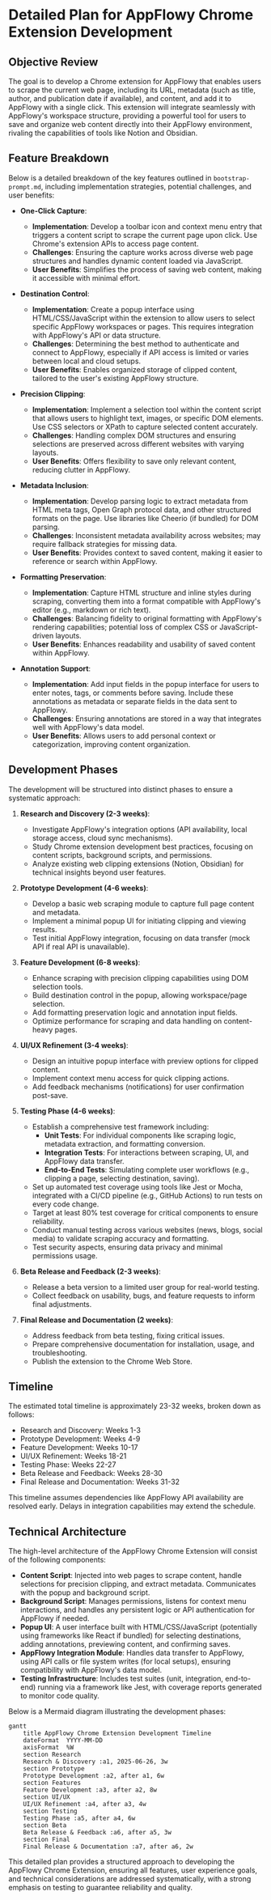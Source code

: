 # Detailed Plan for AppFlowy Chrome Extension Development

## Objective Review
The goal is to develop a Chrome extension for AppFlowy that enables users to scrape the current web page, including its URL, metadata (such as title, author, and publication date if available), and content, and add it to AppFlowy with a single click. This extension will integrate seamlessly with AppFlowy's workspace structure, providing a powerful tool for users to save and organize web content directly into their AppFlowy environment, rivaling the capabilities of tools like Notion and Obsidian.

## Feature Breakdown
Below is a detailed breakdown of the key features outlined in `bootstrap-prompt.md`, including implementation strategies, potential challenges, and user benefits:

- **One-Click Capture**:
  - **Implementation**: Develop a toolbar icon and context menu entry that triggers a content script to scrape the current page upon click. Use Chrome's extension APIs to access page content.
  - **Challenges**: Ensuring the capture works across diverse web page structures and handles dynamic content loaded via JavaScript.
  - **User Benefits**: Simplifies the process of saving web content, making it accessible with minimal effort.

- **Destination Control**:
  - **Implementation**: Create a popup interface using HTML/CSS/JavaScript within the extension to allow users to select specific AppFlowy workspaces or pages. This requires integration with AppFlowy's API or data structure.
  - **Challenges**: Determining the best method to authenticate and connect to AppFlowy, especially if API access is limited or varies between local and cloud setups.
  - **User Benefits**: Enables organized storage of clipped content, tailored to the user's existing AppFlowy structure.

- **Precision Clipping**:
  - **Implementation**: Implement a selection tool within the content script that allows users to highlight text, images, or specific DOM elements. Use CSS selectors or XPath to capture selected content accurately.
  - **Challenges**: Handling complex DOM structures and ensuring selections are preserved across different websites with varying layouts.
  - **User Benefits**: Offers flexibility to save only relevant content, reducing clutter in AppFlowy.

- **Metadata Inclusion**:
  - **Implementation**: Develop parsing logic to extract metadata from HTML meta tags, Open Graph protocol data, and other structured formats on the page. Use libraries like Cheerio (if bundled) for DOM parsing.
  - **Challenges**: Inconsistent metadata availability across websites; may require fallback strategies for missing data.
  - **User Benefits**: Provides context to saved content, making it easier to reference or search within AppFlowy.

- **Formatting Preservation**:
  - **Implementation**: Capture HTML structure and inline styles during scraping, converting them into a format compatible with AppFlowy's editor (e.g., markdown or rich text).
  - **Challenges**: Balancing fidelity to original formatting with AppFlowy's rendering capabilities; potential loss of complex CSS or JavaScript-driven layouts.
  - **User Benefits**: Enhances readability and usability of saved content within AppFlowy.

- **Annotation Support**:
  - **Implementation**: Add input fields in the popup interface for users to enter notes, tags, or comments before saving. Include these annotations as metadata or separate fields in the data sent to AppFlowy.
  - **Challenges**: Ensuring annotations are stored in a way that integrates well with AppFlowy's data model.
  - **User Benefits**: Allows users to add personal context or categorization, improving content organization.

## Development Phases
The development will be structured into distinct phases to ensure a systematic approach:

1. **Research and Discovery (2-3 weeks)**:
   - Investigate AppFlowy's integration options (API availability, local storage access, cloud sync mechanisms).
   - Study Chrome extension development best practices, focusing on content scripts, background scripts, and permissions.
   - Analyze existing web clipping extensions (Notion, Obsidian) for technical insights beyond user features.

2. **Prototype Development (4-6 weeks)**:
   - Develop a basic web scraping module to capture full page content and metadata.
   - Implement a minimal popup UI for initiating clipping and viewing results.
   - Test initial AppFlowy integration, focusing on data transfer (mock API if real API is unavailable).

3. **Feature Development (6-8 weeks)**:
   - Enhance scraping with precision clipping capabilities using DOM selection tools.
   - Build destination control in the popup, allowing workspace/page selection.
   - Add formatting preservation logic and annotation input fields.
   - Optimize performance for scraping and data handling on content-heavy pages.

4. **UI/UX Refinement (3-4 weeks)**:
   - Design an intuitive popup interface with preview options for clipped content.
   - Implement context menu access for quick clipping actions.
   - Add feedback mechanisms (notifications) for user confirmation post-save.

5. **Testing Phase (4-6 weeks)**:
   - Establish a comprehensive test framework including:
     - **Unit Tests**: For individual components like scraping logic, metadata extraction, and formatting conversion.
     - **Integration Tests**: For interactions between scraping, UI, and AppFlowy data transfer.
     - **End-to-End Tests**: Simulating complete user workflows (e.g., clipping a page, selecting destination, saving).
   - Set up automated test coverage using tools like Jest or Mocha, integrated with a CI/CD pipeline (e.g., GitHub Actions) to run tests on every code change.
   - Target at least 80% test coverage for critical components to ensure reliability.
   - Conduct manual testing across various websites (news, blogs, social media) to validate scraping accuracy and formatting.
   - Test security aspects, ensuring data privacy and minimal permissions usage.

6. **Beta Release and Feedback (2-3 weeks)**:
   - Release a beta version to a limited user group for real-world testing.
   - Collect feedback on usability, bugs, and feature requests to inform final adjustments.

7. **Final Release and Documentation (2 weeks)**:
   - Address feedback from beta testing, fixing critical issues.
   - Prepare comprehensive documentation for installation, usage, and troubleshooting.
   - Publish the extension to the Chrome Web Store.

## Timeline
The estimated total timeline is approximately 23-32 weeks, broken down as follows:
- Research and Discovery: Weeks 1-3
- Prototype Development: Weeks 4-9
- Feature Development: Weeks 10-17
- UI/UX Refinement: Weeks 18-21
- Testing Phase: Weeks 22-27
- Beta Release and Feedback: Weeks 28-30
- Final Release and Documentation: Weeks 31-32

This timeline assumes dependencies like AppFlowy API availability are resolved early. Delays in integration capabilities may extend the schedule.

## Technical Architecture
The high-level architecture of the AppFlowy Chrome Extension will consist of the following components:
- **Content Script**: Injected into web pages to scrape content, handle selections for precision clipping, and extract metadata. Communicates with the popup and background script.
- **Background Script**: Manages permissions, listens for context menu interactions, and handles any persistent logic or API authentication for AppFlowy if needed.
- **Popup UI**: A user interface built with HTML/CSS/JavaScript (potentially using frameworks like React if bundled) for selecting destinations, adding annotations, previewing content, and confirming saves.
- **AppFlowy Integration Module**: Handles data transfer to AppFlowy, using API calls or file system writes (for local setups), ensuring compatibility with AppFlowy's data model.
- **Testing Infrastructure**: Includes test suites (unit, integration, end-to-end) running via a framework like Jest, with coverage reports generated to monitor code quality.

Below is a Mermaid diagram illustrating the development phases:

```mermaid
gantt
    title AppFlowy Chrome Extension Development Timeline
    dateFormat  YYYY-MM-DD
    axisFormat  %W
    section Research
    Research & Discovery :a1, 2025-06-26, 3w
    section Prototype
    Prototype Development :a2, after a1, 6w
    section Features
    Feature Development :a3, after a2, 8w
    section UI/UX
    UI/UX Refinement :a4, after a3, 4w
    section Testing
    Testing Phase :a5, after a4, 6w
    section Beta
    Beta Release & Feedback :a6, after a5, 3w
    section Final
    Final Release & Documentation :a7, after a6, 2w
```

This detailed plan provides a structured approach to developing the AppFlowy Chrome Extension, ensuring all features, user experience goals, and technical considerations are addressed systematically, with a strong emphasis on testing to guarantee reliability and quality.
